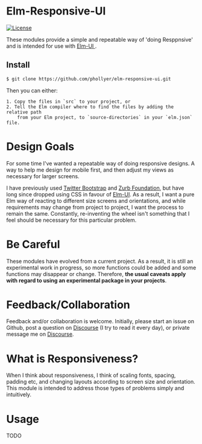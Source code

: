 # Elm-Responsive-UI

[![License](https://img.shields.io/badge/License-BSD%203--Clause-blue.svg)](https://opensource.org/licenses/BSD-3-Clause)

These modules provide a simple and repeatable way of 'doing Resppnsive' and is intended for use with [ Elm-UI ](https://package.elm-lang.org/packages/mdgriffith/elm-ui/latest/ "The best UI package for Elm").


## Install
```bash
$ git clone https://github.com/phollyer/elm-responsive-ui.git
```
Then you can either:

    1. Copy the files in `src` to your project, or
    2. Tell the Elm compiler where to find the files by adding the relative path
        from your Elm project, to `source-directories` in your `elm.json` file.

# Design Goals

For some time I've wanted a repeatable way of doing responsive
designs. A way to help me design for mobile first, and then adjust my views as
necessary for larger screens.

I have previously used
[Twitter Bootstrap](https://getbootstrap.com/) and
[Zurb Foundation](https://get.foundation), but have long since dropped using
CSS in favour of
[Elm-UI](https://package.elm-lang.org/packages/mdgriffith/elm-ui/latest). As a
result, I want a pure Elm way of reacting to different size screens and
orientations, and while requirements may change from project to project, I
want the process to remain the same. Constantly, re-inventing the wheel isn't
something that I feel should be necessary for this particular problem.


# Be Careful

These modules have evolved from a current project. As a result, it is still an
experimental work in progress, so more functions could be added and some
functions may disappear or change. Therefore, **the usual caveats apply with
regard to using an experimental package in your projects**.


# Feedback/Collaboration

Feedback and/or collaboration is welcome. Initially, please start an issue on
Github, post a question on
[Discourse](https://discourse.elm-lang.org/u/paulh/) (I try to read it every
day), or private message me on
[Discourse](https://discourse.elm-lang.org/u/paulh/).


# What is Responsiveness?

When I think about responsiveness, I think of scaling fonts, spacing, padding
etc, and changing layouts according to screen size and orientation. This
module is intended to address those types of problems simply and intuitively.

# Usage

TODO


